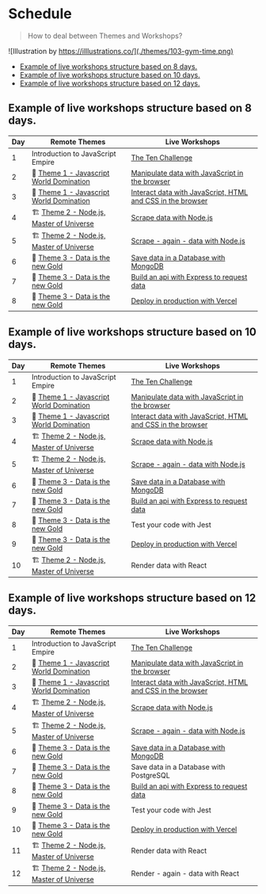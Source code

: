 # Schedule

> How to deal between Themes and Workshops?

![Illustration by https://illlustrations.co/](./themes/103-gym-time.png)

<!-- START doctoc generated TOC please keep comment here to allow auto update -->
<!-- DON'T EDIT THIS SECTION, INSTEAD RE-RUN doctoc TO UPDATE -->


- [Example of live workshops structure based on 8 days.](#example-of-live-workshops-structure-based-on-8-days)
- [Example of live workshops structure based on 10 days.](#example-of-live-workshops-structure-based-on-10-days)
- [Example of live workshops structure based on 12 days.](#example-of-live-workshops-structure-based-on-12-days)

<!-- END doctoc generated TOC please keep comment here to allow auto update -->

## Example of live workshops structure based on 8 days.

| Day | Remote Themes | Live Workshops
| --- | --- | ---
| 1 | Introduction to JavaScript Empire | [The Ten Challenge](https://github.com/92bondstreet/ten)
| 2 | 🏁 [Theme 1 - Javascript World Domination](./themes/1.md) |  [Manipulate data with JavaScript in the browser](https://github.com/92bondstreet/clear-fashion/blob/master/workshops/1-manipulate-javascript.md)
| 3 | 🏁 [Theme 1 - Javascript World Domination](./themes/1.md) | [Interact data with JavaScript, HTML and CSS in the browser](https://github.com/92bondstreet/clear-fashion/blob/master/workshops/2-interact-js-css.md)
| 4 | 🏗 [Theme 2 - Node.js, Master of Universe](./themes/2.md) | [Scrape data with Node.js](https://github.com/92bondstreet/clear-fashion/blob/master/workshops/3-scrape-node.md)
| 5 | 🏗 [Theme 2 - Node.js, Master of Universe](./themes/2.md) | [Scrape - again - data with Node.js](https://github.com/92bondstreet/clear-fashion/blob/master/workshops/3-scrape-node.md)
| 6 | 📡 [Theme 3 - Data is the new Gold](./themes/3.md) | [Save data in a Database with MongoDB](https://github.com/92bondstreet/clear-fashion/blob/master/workshops/4-store-mongodb.md)
| 7 | 📡 [Theme 3 - Data is the new Gold](./themes/3.md) | [Build an api with Express to request data](https://github.com/92bondstreet/clear-fashion/blob/master/workshops/5-api-express.md)
| 8 | 📡 [Theme 3 - Data is the new Gold](./themes/3.md) | [Deploy in production with Vercel](https://github.com/92bondstreet/clear-fashion/blob/master/workshops/7-deploy.md)

## Example of live workshops structure based on 10 days.

| Day | Remote Themes | Live Workshops
| --- | --- | ---
| 1 | Introduction to JavaScript Empire | [The Ten Challenge](https://github.com/92bondstreet/ten)
| 2 | 🏁 [Theme 1 - Javascript World Domination](./themes/1.md) |  [Manipulate data with JavaScript in the browser](https://github.com/92bondstreet/clear-fashion/blob/master/workshops/1-manipulate-javascript.md)
| 3 | 🏁 [Theme 1 - Javascript World Domination](./themes/1.md) | [Interact data with JavaScript, HTML and CSS in the browser](https://github.com/92bondstreet/clear-fashion/blob/master/workshops/2-interact-js-css.md)
| 4 | 🏗 [Theme 2 - Node.js, Master of Universe](./themes/2.md) | [Scrape data with Node.js](https://github.com/92bondstreet/clear-fashion/blob/master/workshops/3-scrape-node.md)
| 5 | 🏗 [Theme 2 - Node.js, Master of Universe](./themes/2.md) | [Scrape - again - data with Node.js](https://github.com/92bondstreet/clear-fashion/blob/master/workshops/3-scrape-node.md)
| 6 | 📡 [Theme 3 - Data is the new Gold](./themes/3.md) | [Save data in a Database with MongoDB](https://github.com/92bondstreet/clear-fashion/blob/master/workshops/4-store-mongodb.md)
| 7 | 📡 [Theme 3 - Data is the new Gold](./themes/3.md) | [Build an api with Express to request data](https://github.com/92bondstreet/clear-fashion/blob/master/workshops/5-api-express.md)
| 8 | 📡 [Theme 3 - Data is the new Gold](./themes/3.md) | Test your code with Jest
| 9 | 📡 [Theme 3 - Data is the new Gold](./themes/3.md) | [Deploy in production with Vercel](https://github.com/92bondstreet/clear-fashion/blob/master/workshops/7-deploy.md)
| 10 | 🏗 [Theme 2 - Node.js, Master of Universe](./themes/2.md) | Render data with React

## Example of live workshops structure based on 12 days.

| Day | Remote Themes | Live Workshops
| --- | --- | ---
| 1 | Introduction to JavaScript Empire | [The Ten Challenge](https://github.com/92bondstreet/ten)
| 2 | 🏁 [Theme 1 - Javascript World Domination](./themes/1.md) |  [Manipulate data with JavaScript in the browser](https://github.com/92bondstreet/clear-fashion/blob/master/workshops/1-manipulate-javascript.md)
| 3 | 🏁 [Theme 1 - Javascript World Domination](./themes/1.md) | [Interact data with JavaScript, HTML and CSS in the browser](https://github.com/92bondstreet/clear-fashion/blob/master/workshops/2-interact-js-css.md)
| 4 | 🏗 [Theme 2 - Node.js, Master of Universe](./themes/2.md) | [Scrape data with Node.js](https://github.com/92bondstreet/clear-fashion/blob/master/workshops/3-scrape-node.md)
| 5 | 🏗 [Theme 2 - Node.js, Master of Universe](./themes/2.md) | [Scrape - again - data with Node.js](https://github.com/92bondstreet/clear-fashion/blob/master/workshops/3-scrape-node.md)
| 6 | 📡 [Theme 3 - Data is the new Gold](./themes/3.md) | [Save data in a Database with MongoDB](https://github.com/92bondstreet/clear-fashion/blob/master/workshops/4-store-mongodb.md)
| 7 | 📡 [Theme 3 - Data is the new Gold](./themes/3.md) | Save data in a Database with PostgreSQL
| 8 | 📡 [Theme 3 - Data is the new Gold](./themes/3.md) | [Build an api with Express to request data](https://github.com/92bondstreet/clear-fashion/blob/master/workshops/5-api-express.md)
| 9 | 📡 [Theme 3 - Data is the new Gold](./themes/3.md) | Test your code with Jest
| 10 | 📡 [Theme 3 - Data is the new Gold](./themes/3.md) | [Deploy in production with Vercel](https://github.com/92bondstreet/clear-fashion/blob/master/workshops/7-deploy.md)
| 11 | 🏗 [Theme 2 - Node.js, Master of Universe](./themes/2.md) | Render data with React
| 12 | 🏗 [Theme 2 - Node.js, Master of Universe](./themes/2.md) | Render - again - data with React
